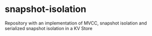 # snapshot-isolation
Repository with an implementation of MVCC, snapshot isolation and serialized snapshot isolation in a KV Store
